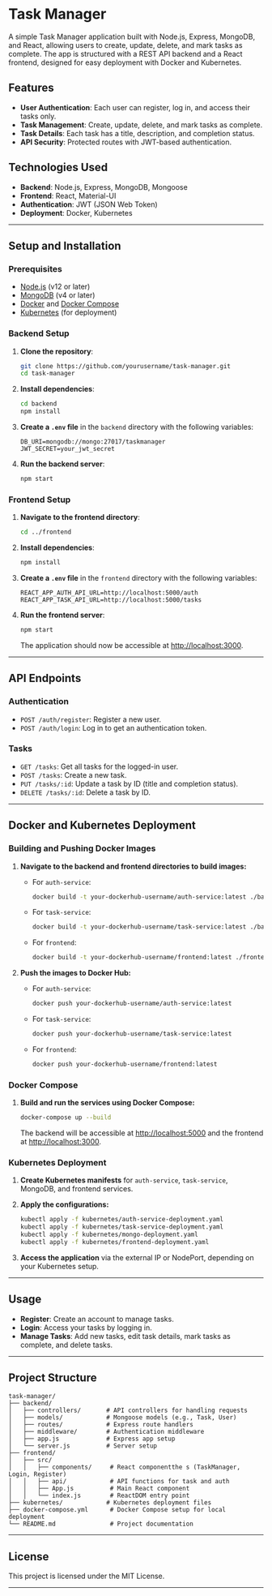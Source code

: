 
# Task Manager

A simple Task Manager application built with Node.js, Express, MongoDB, and React, allowing users to create, update, delete, and mark tasks as complete. The app is structured with a REST API backend and a React frontend, designed for easy deployment with Docker and Kubernetes.

## Features

- **User Authentication**: Each user can register, log in, and access their tasks only.
- **Task Management**: Create, update, delete, and mark tasks as complete.
- **Task Details**: Each task has a title, description, and completion status.
- **API Security**: Protected routes with JWT-based authentication.

## Technologies Used

- **Backend**: Node.js, Express, MongoDB, Mongoose
- **Frontend**: React, Material-UI
- **Authentication**: JWT (JSON Web Token)
- **Deployment**: Docker, Kubernetes

---

## Setup and Installation

### Prerequisites

- [Node.js](https://nodejs.org/) (v12 or later)
- [MongoDB](https://www.mongodb.com/) (v4 or later)
- [Docker](https://www.docker.com/) and [Docker Compose](https://docs.docker.com/compose/)
- [Kubernetes](https://kubernetes.io/) (for deployment)

### Backend Setup

1. **Clone the repository**:

   ```bash
   git clone https://github.com/yourusername/task-manager.git
   cd task-manager
   ```

2. **Install dependencies**:

   ```bash
   cd backend
   npm install
   ```

3. **Create a `.env` file** in the `backend` directory with the following variables:

   ```plaintext
   DB_URI=mongodb://mongo:27017/taskmanager
   JWT_SECRET=your_jwt_secret
   ```

4. **Run the backend server**:

   ```bash
   npm start
   ```

### Frontend Setup

1. **Navigate to the frontend directory**:

   ```bash
   cd ../frontend
   ```

2. **Install dependencies**:

   ```bash
   npm install
   ```

3. **Create a `.env` file** in the `frontend` directory with the following variables:

   ```plaintext
   REACT_APP_AUTH_API_URL=http://localhost:5000/auth
   REACT_APP_TASK_API_URL=http://localhost:5000/tasks
   ```

4. **Run the frontend server**:

   ```bash
   npm start
   ```

   The application should now be accessible at [http://localhost:3000](http://localhost:3000).

---

## API Endpoints

### Authentication

- `POST /auth/register`: Register a new user.
- `POST /auth/login`: Log in to get an authentication token.

### Tasks

- `GET /tasks`: Get all tasks for the logged-in user.
- `POST /tasks`: Create a new task.
- `PUT /tasks/:id`: Update a task by ID (title and completion status).
- `DELETE /tasks/:id`: Delete a task by ID.

---

## Docker and Kubernetes Deployment

### Building and Pushing Docker Images

1. **Navigate to the backend and frontend directories to build images:**

   - For `auth-service`:

     ```bash
     docker build -t your-dockerhub-username/auth-service:latest ./backend/auth-service
     ```

   - For `task-service`:

     ```bash
     docker build -t your-dockerhub-username/task-service:latest ./backend/task-service
     ```

   - For `frontend`:

     ```bash
     docker build -t your-dockerhub-username/frontend:latest ./frontend
     ```

2. **Push the images to Docker Hub:**

   - For `auth-service`:

     ```bash
     docker push your-dockerhub-username/auth-service:latest
     ```

   - For `task-service`:

     ```bash
     docker push your-dockerhub-username/task-service:latest
     ```

   - For `frontend`:

     ```bash
     docker push your-dockerhub-username/frontend:latest
     ```

### Docker Compose

1. **Build and run the services using Docker Compose:**

   ```bash
   docker-compose up --build
   ```

   The backend will be accessible at [http://localhost:5000](http://localhost:5000) and the frontend at [http://localhost:3000](http://localhost:3000).

### Kubernetes Deployment

1. **Create Kubernetes manifests** for `auth-service`, `task-service`, MongoDB, and frontend services.

2. **Apply the configurations:**

   ```bash
   kubectl apply -f kubernetes/auth-service-deployment.yaml
   kubectl apply -f kubernetes/task-service-deployment.yaml
   kubectl apply -f kubernetes/mongo-deployment.yaml
   kubectl apply -f kubernetes/frontend-deployment.yaml
   ```

3. **Access the application** via the external IP or NodePort, depending on your Kubernetes setup.

---

## Usage

- **Register**: Create an account to manage tasks.
- **Login**: Access your tasks by logging in.
- **Manage Tasks**: Add new tasks, edit task details, mark tasks as complete, and delete tasks.

---

## Project Structure

```plaintext
task-manager/
├── backend/
│   ├── controllers/       # API controllers for handling requests
│   ├── models/            # Mongoose models (e.g., Task, User)
│   ├── routes/            # Express route handlers
│   ├── middleware/        # Authentication middleware
│   ├── app.js             # Express app setup
│   └── server.js          # Server setup
├── frontend/
│   ├── src/
│   │   ├── components/     # React componentthe s (TaskManager, Login, Register)
│   │   ├── api/            # API functions for task and auth
│   │   ├── App.js          # Main React component
│   │   └── index.js        # ReactDOM entry point
├── kubernetes/            # Kubernetes deployment files
├── docker-compose.yml      # Docker Compose setup for local deployment
└── README.md               # Project documentation
```

---

## License

This project is licensed under the MIT License.

---
